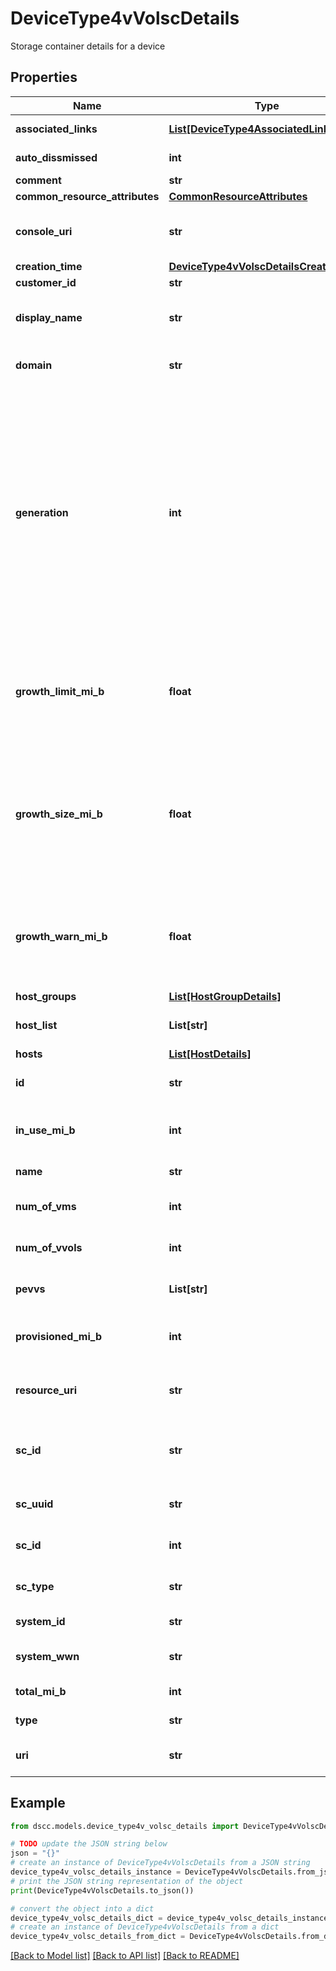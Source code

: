 # DeviceType4vVolscDetails

Storage container details for a device

## Properties

Name | Type | Description | Notes
------------ | ------------- | ------------- | -------------
**associated_links** | [**List[DeviceType4AssociatedLinksInner]**](DeviceType4AssociatedLinksInner.md) | Associated Links Details | [optional] 
**auto_dissmissed** | **int** | name of the resource | [optional] 
**comment** | **str** | comments | [optional] 
**common_resource_attributes** | [**CommonResourceAttributes**](CommonResourceAttributes.md) |  | [optional] 
**console_uri** | **str** | consoleUri for detailed storage object | [optional] 
**creation_time** | [**DeviceType4vVolscDetailsCreationTime**](DeviceType4vVolscDetailsCreationTime.md) |  | [optional] 
**customer_id** | **str** | customerId | [optional] 
**display_name** | **str** | Name to be used for display purposes | [optional] 
**domain** | **str** | domain of the storage container | [optional] 
**generation** | **int** | A monotonically increasing value. This value updates when the resource is updated and can be used as a short way to determine if a resource has changed or which of two different copies of a resource is more up to date. | [optional] 
**growth_limit_mi_b** | **float** | Indicates that the auto-grow operation is limited to the specified storage amount. | [optional] 
**growth_size_mi_b** | **float** | Indicates the growth increment size, the amount of logical disk storage created on each auto-grow operation. | [optional] 
**growth_warn_mi_b** | **float** | Indicates that the threshold of used logical disk space, when exceeded, results in a warning alert. | [optional] 
**host_groups** | [**List[HostGroupDetails]**](HostGroupDetails.md) | Hosts | [optional] 
**host_list** | **List[str]** | vVols storage container host list | [optional] 
**hosts** | [**List[HostDetails]**](HostDetails.md) | Hosts | [optional] 
**id** | **str** | UID of the storage container | [optional] 
**in_use_mi_b** | **int** | space used by the storage container | [optional] 
**name** | **str** | name of the resource | [optional] 
**num_of_vms** | **int** | no. of VMs in storage container | [optional] 
**num_of_vvols** | **int** | no. of vVols in storage container | [optional] 
**pevvs** | **List[str]** | vVols storage container PEVV list | [optional] 
**provisioned_mi_b** | **int** | provisioned size of storage container | [optional] 
**resource_uri** | **str** | resourceUri for detailed snmpUsers object | [optional] 
**sc_id** | **str** | The ID of the vvset that represent the storage container | [optional] 
**sc_uuid** | **str** | sc_uuid of storage container | [optional] 
**sc_id** | **int** | ID of the storage container | [optional] 
**sc_type** | **str** | The type of the storage container. | [optional] 
**system_id** | **str** | systemId of the resource | [optional] 
**system_wwn** | **str** | systemWWN of the resource | [optional] 
**total_mi_b** | **int** | name of the resource | [optional] 
**type** | **str** | type of the resource | [optional] 
**uri** | **str** | uri for the storage container | [optional] 

## Example

```python
from dscc.models.device_type4v_volsc_details import DeviceType4vVolscDetails

# TODO update the JSON string below
json = "{}"
# create an instance of DeviceType4vVolscDetails from a JSON string
device_type4v_volsc_details_instance = DeviceType4vVolscDetails.from_json(json)
# print the JSON string representation of the object
print(DeviceType4vVolscDetails.to_json())

# convert the object into a dict
device_type4v_volsc_details_dict = device_type4v_volsc_details_instance.to_dict()
# create an instance of DeviceType4vVolscDetails from a dict
device_type4v_volsc_details_from_dict = DeviceType4vVolscDetails.from_dict(device_type4v_volsc_details_dict)
```
[[Back to Model list]](../README.md#documentation-for-models) [[Back to API list]](../README.md#documentation-for-api-endpoints) [[Back to README]](../README.md)



